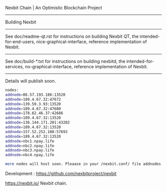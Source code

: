 Nexbit Chain | An Optimistic Blockchain Project


*************
Building Nexbit
*************
See doc/readme-qt.rst for instructions on building Nexbit QT,
the intended-for-end-users, nice-graphical-interface, reference
implementation of Nexbit.
***************
See doc/build-*.txt for instructions on building nexbitd,
the intended-for-services, no-graphical-interface, reference
implementation of Nexbit.

****************

Details will publish soon.
```bash
nodes:
addnode=86.57.193.186:13520
addnode=189.4.67.32:47672
addnode=139.59.3.93:13520
addnode=189.4.67.32:47680
addnode=178.62.46.37:42686
addnode=189.4.67.32:13520
addnode=136.144.171.201:43202
addnode=189.4.67.32:13520
addnode=157.52.252.108:57693
addnode=189.4.67.32:13520
addnode=nbc1.npay.life
addnode=nbc2.npay.life
addnode=nbc3.npay.life
addnode=nbc4.npay.life

more nodes will host soon. Pleaase in your /nexbit.conf/ file addnodes for faster sync.

```






Development :
https://github.com/nexbitproject/nexbit

https://nexbit.io/ 
Nexbit chain.

